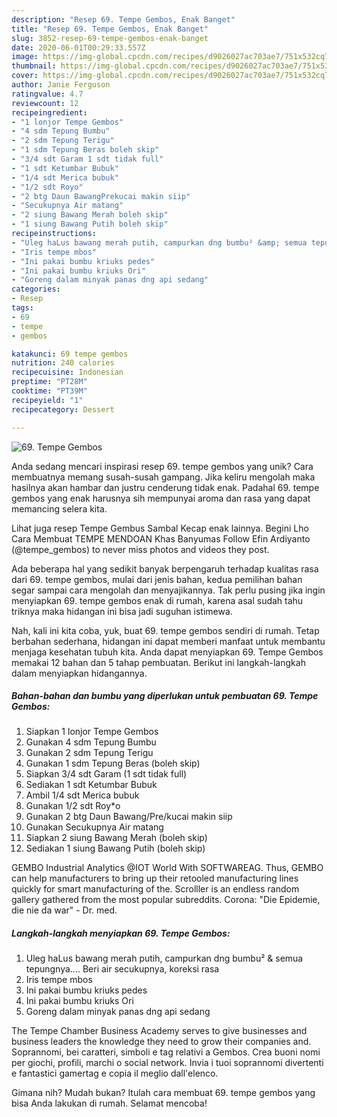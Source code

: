 ```yaml
---
description: "Resep 69. Tempe Gembos, Enak Banget"
title: "Resep 69. Tempe Gembos, Enak Banget"
slug: 3852-resep-69-tempe-gembos-enak-banget
date: 2020-06-01T00:29:33.557Z
image: https://img-global.cpcdn.com/recipes/d9026027ac703ae7/751x532cq70/69-tempe-gembos-foto-resep-utama.jpg
thumbnail: https://img-global.cpcdn.com/recipes/d9026027ac703ae7/751x532cq70/69-tempe-gembos-foto-resep-utama.jpg
cover: https://img-global.cpcdn.com/recipes/d9026027ac703ae7/751x532cq70/69-tempe-gembos-foto-resep-utama.jpg
author: Janie Ferguson
ratingvalue: 4.7
reviewcount: 12
recipeingredient:
- "1 lonjor Tempe Gembos"
- "4 sdm Tepung Bumbu"
- "2 sdm Tepung Terigu"
- "1 sdm Tepung Beras boleh skip"
- "3/4 sdt Garam 1 sdt tidak full"
- "1 sdt Ketumbar Bubuk"
- "1/4 sdt Merica bubuk"
- "1/2 sdt Royo"
- "2 btg Daun BawangPrekucai makin siip"
- "Secukupnya Air matang"
- "2 siung Bawang Merah boleh skip"
- "1 siung Bawang Putih boleh skip"
recipeinstructions:
- "Uleg haLus bawang merah putih, campurkan dng bumbu² &amp; semua tepungnya.... Beri air secukupnya, koreksi rasa"
- "Iris tempe mbos"
- "Ini pakai bumbu kriuks pedes"
- "Ini pakai bumbu kriuks Ori"
- "Goreng dalam minyak panas dng api sedang"
categories:
- Resep
tags:
- 69
- tempe
- gembos

katakunci: 69 tempe gembos 
nutrition: 240 calories
recipecuisine: Indonesian
preptime: "PT28M"
cooktime: "PT39M"
recipeyield: "1"
recipecategory: Dessert

---
```



![69. Tempe Gembos](https://img-global.cpcdn.com/recipes/d9026027ac703ae7/751x532cq70/69-tempe-gembos-foto-resep-utama.jpg)

Anda sedang mencari inspirasi resep 69. tempe gembos yang unik? Cara membuatnya memang susah-susah gampang. Jika keliru mengolah maka hasilnya akan hambar dan justru cenderung tidak enak. Padahal 69. tempe gembos yang enak harusnya sih mempunyai aroma dan rasa yang dapat memancing selera kita.

Lihat juga resep Tempe Gembus Sambal Kecap enak lainnya. Begini Lho Cara Membuat TEMPE MENDOAN Khas Banyumas Follow Efin Ardiyanto (@tempe_gembos) to never miss photos and videos they post.

Ada beberapa hal yang sedikit banyak berpengaruh terhadap kualitas rasa dari 69. tempe gembos, mulai dari jenis bahan, kedua pemilihan bahan segar sampai cara mengolah dan menyajikannya. Tak perlu pusing jika ingin menyiapkan 69. tempe gembos enak di rumah, karena asal sudah tahu triknya maka hidangan ini bisa jadi suguhan istimewa.


Nah, kali ini kita coba, yuk, buat 69. tempe gembos sendiri di rumah. Tetap berbahan sederhana, hidangan ini dapat memberi manfaat untuk membantu menjaga kesehatan tubuh kita. Anda dapat menyiapkan 69. Tempe Gembos memakai 12 bahan dan 5 tahap pembuatan. Berikut ini langkah-langkah dalam menyiapkan hidangannya.

<!--inarticleads1-->

##### Bahan-bahan dan bumbu yang diperlukan untuk pembuatan 69. Tempe Gembos:

1. Siapkan 1 lonjor Tempe Gembos
1. Gunakan 4 sdm Tepung Bumbu
1. Gunakan 2 sdm Tepung Terigu
1. Gunakan 1 sdm Tepung Beras (boleh skip)
1. Siapkan 3/4 sdt Garam (1 sdt tidak full)
1. Sediakan 1 sdt Ketumbar Bubuk
1. Ambil 1/4 sdt Merica bubuk
1. Gunakan 1/2 sdt Roy*o
1. Gunakan 2 btg Daun Bawang/Pre/kucai makin siip
1. Gunakan Secukupnya Air matang
1. Siapkan 2 siung Bawang Merah (boleh skip)
1. Sediakan 1 siung Bawang Putih (boleh skip)


GEMBO Industrial Analytics @IOT World With SOFTWAREAG. Thus, GEMBO can help manufacturers to bring up their retooled manufacturing lines quickly for smart manufacturing of the. Scrolller is an endless random gallery gathered from the most popular subreddits. Corona: &#34;Die Epidemie, die nie da war&#34; - Dr. med. 

<!--inarticleads2-->

##### Langkah-langkah menyiapkan 69. Tempe Gembos:

1. Uleg haLus bawang merah putih, campurkan dng bumbu² &amp; semua tepungnya.... Beri air secukupnya, koreksi rasa
1. Iris tempe mbos
1. Ini pakai bumbu kriuks pedes
1. Ini pakai bumbu kriuks Ori
1. Goreng dalam minyak panas dng api sedang


The Tempe Chamber Business Academy serves to give businesses and business leaders the knowledge they need to grow their companies and. Soprannomi, bei caratteri, simboli e tag relativi a Gembos. Crea buoni nomi per giochi, profili, marchi o social network. Invia i tuoi soprannomi divertenti e fantastici gamertag e copia il meglio dall&#39;elenco. 

Gimana nih? Mudah bukan? Itulah cara membuat 69. tempe gembos yang bisa Anda lakukan di rumah. Selamat mencoba!

